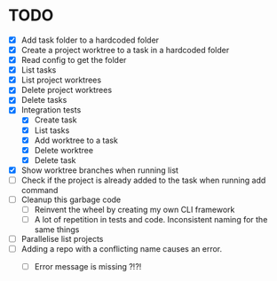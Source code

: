 # TODO
- [x] Add task folder to a hardcoded folder
- [x] Create a project worktree to a task in a hardcoded folder
- [x] Read config to get the folder
- [x] List tasks
- [x] List project worktrees
- [x] Delete project worktrees
- [x] Delete tasks
- [x] Integration tests
    - [x] Create task
    - [x] List tasks
    - [x] Add worktree to a task
    - [x] Delete worktree
    - [x] Delete task
- [x] Show worktree branches when running list
- [ ] Check if the project is already added to the task when running add command
- [ ] Cleanup this garbage code
    - [ ] Reinvent the wheel by creating my own CLI framework
    - [ ] A lot of repetition in tests and code. Inconsistent naming for the same things
- [ ] Parallelise list projects
- [ ] Adding a repo with a conflicting name causes an error.
    - [ ] Error message is missing ?!?!

